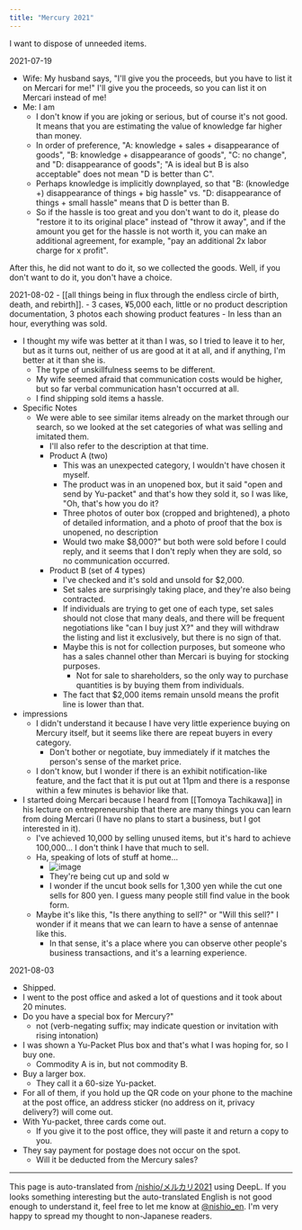 ```yaml
---
title: "Mercury 2021"
---
```


I want to dispose of unneeded items.

2021-07-19
- Wife: My husband says, "I'll give you the proceeds, but you have to list it on Mercari for me!" I'll give you the proceeds, so you can list it on Mercari instead of me!
- Me: I am
    - I don't know if you are joking or serious, but of course it's not good. It means that you are estimating the value of knowledge far higher than money.
    - In order of preference, "A: knowledge + sales + disappearance of goods", "B: knowledge + disappearance of goods", "C: no change", and "D: disappearance of goods"; "A is ideal but B is also acceptable" does not mean "D is better than C".
    - Perhaps knowledge is implicitly downplayed, so that "B: (knowledge +) disappearance of things + big hassle" vs. "D: disappearance of things + small hassle" means that D is better than B.
    - So if the hassle is too great and you don't want to do it, please do "restore it to its original place" instead of "throw it away", and if the amount you get for the hassle is not worth it, you can make an additional agreement, for example, "pay an additional 2x labor charge for x profit".

After this, he did not want to do it, so we collected the goods.
Well, if you don't want to do it, you don't have a choice.

2021-08-02
    - [[all things being in flux through the endless circle of birth, death, and rebirth]].
    - 3 cases, ¥5,000 each, little or no product description documentation, 3 photos each showing product features
    - In less than an hour, everything was sold.
- I thought my wife was better at it than I was, so I tried to leave it to her, but as it turns out, neither of us are good at it at all, and if anything, I'm better at it than she is.
    - The type of unskillfulness seems to be different.
    - My wife seemed afraid that communication costs would be higher, but so far verbal communication hasn't occurred at all.
    - I find shipping sold items a hassle.
- Specific Notes
    - We were able to see similar items already on the market through our search, so we looked at the set categories of what was selling and imitated them.
        - I'll also refer to the description at that time.
        - Product A (two)
            - This was an unexpected category, I wouldn't have chosen it myself.
            - The product was in an unopened box, but it said "open and send by Yu-packet" and that's how they sold it, so I was like, "Oh, that's how you do it?
            - Three photos of outer box (cropped and brightened), a photo of detailed information, and a photo of proof that the box is unopened, no description
            - Would two make $8,000?" but both were sold before I could reply, and it seems that I don't reply when they are sold, so no communication occurred.
        - Product B (set of 4 types)
            - I've checked and it's sold and unsold for $2,000.
            - Set sales are surprisingly taking place, and they're also being contracted.
            - If individuals are trying to get one of each type, set sales should not close that many deals, and there will be frequent negotiations like "can I buy just X?" and they will withdraw the listing and list it exclusively, but there is no sign of that.
            - Maybe this is not for collection purposes, but someone who has a sales channel other than Mercari is buying for stocking purposes.
                - Not for sale to shareholders, so the only way to purchase quantities is by buying them from individuals.
            - The fact that $2,000 items remain unsold means the profit line is lower than that.
- impressions
    - I didn't understand it because I have very little experience buying on Mercury itself, but it seems like there are repeat buyers in every category.
        - Don't bother or negotiate, buy immediately if it matches the person's sense of the market price.
    - I don't know, but I wonder if there is an exhibit notification-like feature, and the fact that it is put out at 11pm and there is a response within a few minutes is behavior like that.
- I started doing Mercari because I heard from [[Tomoya Tachikawa]] in his lecture on entrepreneurship that there are many things you can learn from doing Mercari (I have no plans to start a business, but I got interested in it).
    - I've achieved 10,000 by selling unused items, but it's hard to achieve 100,000... I don't think I have that much to sell.
    - Ha, speaking of lots of stuff at home...
        - ![image](https://gyazo.com/8507002adef46d0fb5f6764ab8ef47de/thumb/1000)
        - They're being cut up and sold w
        - I wonder if the uncut book sells for 1,300 yen while the cut one sells for 800 yen. I guess many people still find value in the book form.
    - Maybe it's like this, "Is there anything to sell?" or "Will this sell?" I wonder if it means that we can learn to have a sense of antennae like this.
        - In that sense, it's a place where you can observe other people's business transactions, and it's a learning experience.

2021-08-03
- Shipped.
- I went to the post office and asked a lot of questions and it took about 20 minutes.
- Do you have a special box for Mercury?"
    - not (verb-negating suffix; may indicate question or invitation with rising intonation)
- I was shown a Yu-Packet Plus box and that's what I was hoping for, so I buy one.
    - Commodity A is in, but not commodity B.
- Buy a larger box.
    - They call it a 60-size Yu-packet.
- For all of them, if you hold up the QR code on your phone to the machine at the post office, an address sticker (no address on it, privacy delivery?) will come out.
- With Yu-packet, three cards come out.
    - If you give it to the post office, they will paste it and return a copy to you.
- They say payment for postage does not occur on the spot.
    - Will it be deducted from the Mercury sales?

---
This page is auto-translated from [/nishio/メルカリ2021](https://scrapbox.io/nishio/メルカリ2021) using DeepL. If you looks something interesting but the auto-translated English is not good enough to understand it, feel free to let me know at [@nishio_en](https://twitter.com/nishio_en). I'm very happy to spread my thought to non-Japanese readers.